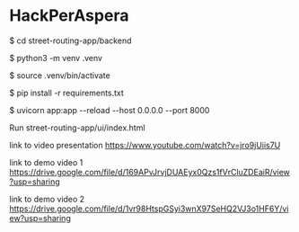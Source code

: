 # HackPerAspera
$ cd street-routing-app/backend

$ python3 -m venv .venv

$ source .venv/bin/activate

$ pip install -r requirements.txt 

$ uvicorn app:app --reload --host 0.0.0.0 --port 8000

Run street-routing-app/ui/index.html

link to video presentation https://www.youtube.com/watch?v=jro9jUiis7U

link to demo video 1 https://drive.google.com/file/d/169APvJrvjDUAEyx0Qzs1fVrCluZDEaiR/view?usp=sharing

link to demo video 2 https://drive.google.com/file/d/1vr98HtspGSyi3wnX97SeHQ2VJ3o1HF6Y/view?usp=sharing
